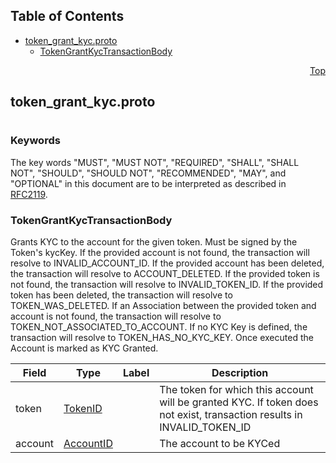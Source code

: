 ## Table of Contents

- [token_grant_kyc.proto](#token_grant_kyc-proto)
    - [TokenGrantKycTransactionBody](#proto-TokenGrantKycTransactionBody)
  



<a name="token_grant_kyc-proto"></a>
<p align="right"><a href="#top">Top</a></p>

## token_grant_kyc.proto
#

### Keywords
The key words "MUST", "MUST NOT", "REQUIRED", "SHALL", "SHALL NOT",
"SHOULD", "SHOULD NOT", "RECOMMENDED", "MAY", and "OPTIONAL" in this
document are to be interpreted as described in [RFC2119](https://www.ietf.org/rfc/rfc2119).


<a name="proto-TokenGrantKycTransactionBody"></a>

### TokenGrantKycTransactionBody
Grants KYC to the account for the given token. Must be signed by the Token's kycKey.
If the provided account is not found, the transaction will resolve to INVALID_ACCOUNT_ID.
If the provided account has been deleted, the transaction will resolve to ACCOUNT_DELETED.
If the provided token is not found, the transaction will resolve to INVALID_TOKEN_ID.
If the provided token has been deleted, the transaction will resolve to TOKEN_WAS_DELETED.
If an Association between the provided token and account is not found, the transaction will
resolve to TOKEN_NOT_ASSOCIATED_TO_ACCOUNT.
If no KYC Key is defined, the transaction will resolve to TOKEN_HAS_NO_KYC_KEY.
Once executed the Account is marked as KYC Granted.


| Field | Type | Label | Description |
| ----- | ---- | ----- | ----------- |
| token | [TokenID](#proto-TokenID) |  | The token for which this account will be granted KYC. If token does not exist, transaction results in INVALID_TOKEN_ID |
| account | [AccountID](#proto-AccountID) |  | The account to be KYCed |





 <!-- end messages -->

 <!-- end enums -->

 <!-- end HasExtensions -->

 <!-- end services -->


